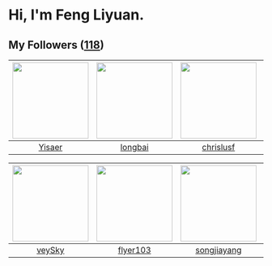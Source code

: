 # Hi, I'm Feng Liyuan.

## My Followers ([118](https://github.com/SunRunAway?tab=followers))

| <img src="https://avatars.githubusercontent.com/u/13427348?v=4" width="150" height="150" /> | <img src="https://avatars.githubusercontent.com/u/1204301?v=4" width="150" height="150" /> | <img src="https://avatars.githubusercontent.com/u/1543151?v=4" width="150" height="150" /> | <img src="https://avatars.githubusercontent.com/u/250445?v=4" width="150" height="150" /> |
| :-----------------------------------------------------------------------------------------: | :----------------------------------------------------------------------------------------: | :----------------------------------------------------------------------------------------: | :---------------------------------------------------------------------------------------: |
|                             [Yisaer](https://github.com/Yisaer)                             |                            [longbai](https://github.com/longbai)                           |                          [chrislusf](https://github.com/chrislusf)                         |                           [batermj](https://github.com/batermj)                           |

| <img src="https://avatars.githubusercontent.com/u/3190043?v=4" width="150" height="150" /> | <img src="https://avatars.githubusercontent.com/u/829039?v=4" width="150" height="150" /> | <img src="https://avatars.githubusercontent.com/u/1459834?v=4" width="150" height="150" /> | <img src="https://avatars.githubusercontent.com/u/8664695?v=4" width="150" height="150" /> |
| :----------------------------------------------------------------------------------------: | :---------------------------------------------------------------------------------------: | :----------------------------------------------------------------------------------------: | :----------------------------------------------------------------------------------------: |
|                             [veySky](https://github.com/veySky)                            |                          [flyer103](https://github.com/flyer103)                          |                        [songjiayang](https://github.com/songjiayang)                       |                        [landylee007](https://github.com/landylee007)                       |